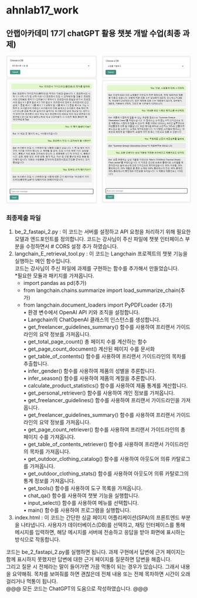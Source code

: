 # ahnlab17_work
## 안랩아카데미 17기 chatGPT 활용 챗봇 개발 수업(최종 과제)
![챗봇 실행화면](./chatBot1.png)

### 최종제출 파일
1. be_2_fastapi_2.py : 이 코드는 서버를 설정하고 API 요청을 처리하기 위해 필요한 모델과 엔드포인트를 정의합니다.
   코드는 강사님이 주신 파일에 챗봇 인터페이스 부분을 수정하면서 # CORS 설정 추가 하였습니다.
2. langchain_E_retrieval_tool.py : 이 코드는 Langchain 프로젝트의 챗봇 기능을 실행하는 메인 함수입니다.  
   코드는 강사님이 주신 파일에 과제를 구현하는 함수를 추가해서 만들었습니다.   
    *필요한 모듈과 패키지를 가져옵니다.
    - import pandas as pd(추가)
    - from langchain.chains.summarize import load_summarize_chain(추가)
    - from langchain.document_loaders import PyPDFLoader (추가)   
    • 환경 변수에서 OpenAI API 키와 조직을 설정합니다.   
    • Langchain의 ChatOpenAI 클래스의 인스턴스를 생성합니다.   
    • get_freelancer_guidelines_summary() 함수를 사용하여 프리랜서 가이드라인의 요약 정보를 가져옵니다.   
    • get_total_page_count() 총 페이지 수를 계산하는 함수   
    • get_page_count_document() 계산된 페이지 수를 문서화   
    • get_table_of_contents() 함수를 사용하여 프리랜서 가이드라인의 목차를 추출합니다.   
    • infer_gender() 함수를 사용하여 제품의 성별을 추론합니다.   
    • infer_season() 함수를 사용하여 제품의 계절을 추론합니다.   
    • calculate_product_statistics() 함수를 사용하여 제품 통계를 계산합니다.   
    • get_personal_retriever() 함수를 사용하여 개인 정보를 가져옵니다.   
    • get_freelancer_guidelines() 함수를 사용하여 프리랜서 가이드라인을 가져옵니다.   
    • get_freelancer_guidelines_summary() 함수를 사용하여 프리랜서 가이드라인의 요약 정보를 가져옵니다.   
    • get_page_count_retriever() 함수를 사용하여 프리랜서 가이드라인의 총 페이지 수를 가져옵니다.   
    • get_table_of_contents_retriever() 함수를 사용하여 프리랜서 가이드라인의 목차를 가져옵니다.   
    • get_outdoor_clothing_catalog() 함수를 사용하여 아웃도어 의류 카탈로그를 가져옵니다.   
    • get_outdoor_clothing_stats() 함수를 사용하여 아웃도어 의류 카탈로그의 통계 정보를 가져옵니다.   
    • get_tools() 함수를 사용하여 도구 목록을 가져옵니다.  
    • chat_qa() 함수를 사용하여 챗봇 기능을 실행합니다.   
    • input_select() 함수를 사용하여 메뉴를 선택합니다.  
    • main() 함수를 사용하여 프로그램을 실행합니다.   
3. index.html : 이 코드는 간단한 싱글 페이지 어플리케이션(SPA)의 프론트엔드 부분을 나타냅니다. 사용자가 데이터베이스(DB)를 선택하고,
   채팅 인터페이스를 통해 메시지를 입력하면, 해당 메시지를 서버에 전송하고 응답을 받아 화면에 표시하는 방식으로 작동합니다.

코드는 be_2_fastapi_2.py를 실행하면 됩니다. 
과제 구현에서 답변에 근거 페이지는 함께 표시하지 못했지만 답변에 대한 근거 페이지를 질문하면 답변을 해줍니다.   
그리고 질문 시 전체라는 말이 들어가면 가끔 먹통이 되는 경우가 있습니다. 그래서 내용을 요약해줘. 목차를 보여줘를 하면 괜찮은데 전체 내용 또는 전체 목차하면 시간이 오래 걸리거나 먹통이 됩니다.   
@@@ 모든 코드는 ChatGPT의 도움으로 작성하였습니다. @@@   
